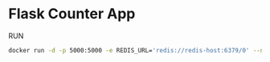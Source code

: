 # Flask Counter App

RUN

```sh
docker run -d -p 5000:5000 -e REDIS_URL='redis://redis-host:6379/0' --name counter_app tarunbhardwaj/flask-counter-app
```

